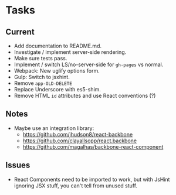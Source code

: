 Tasks
=====

## Current

* Add documentation to README.md.
* Investigate / implement server-side rendering.
* Make sure tests pass.
* Implement / switch LS/no-server-side for `gh-pages` vs normal.
* Webpack: New uglify options form.
* Gulp: Switch to jsxhint.
* Remove `app-OLD-DELETE`
* Replace Underscore with es5-shim.
* Remove HTML `id` attributes and use React conventions (?)


## Notes

* Maybe use an integration library:
    * https://github.com/jhudson8/react-backbone
    * https://github.com/clayallsopp/react.backbone
    * https://github.com/magalhas/backbone-react-component

## Issues

* React Components need to be imported to work, but with JsHint ignoring
  JSX stuff, you can't tell from unused stuff.
